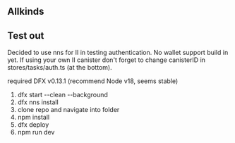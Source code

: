 ## Allkinds



## Test out

Decided to use nns for II in testing authentication. No wallet support build in yet.
If using your own II canister don't forget to change canisterID in stores/tasks/auth.ts (at the bottom).

required DFX v0.13.1 (recommend Node v18, seems stable)

1. dfx start --clean --background
2. dfx nns install
3. clone repo and navigate into folder
4. npm install
5. dfx deploy
6. npm run dev
